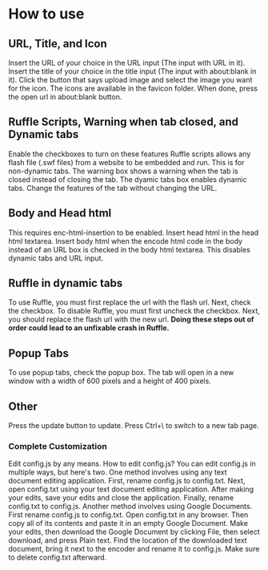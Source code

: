 # How to use
## URL, Title, and Icon
Insert the URL of your choice in the URL input (The input with URL in it).
Insert the title of your choice in the title input (The input with about:blank in it).
Click the button that says upload image and select the image you want for the icon. The icons are available in the favicon folder.
When done, press the open url in about:blank button.
## Ruffle Scripts, Warning when tab closed, and Dynamic tabs
Enable the checkboxes to turn on these features
Ruffle scripts allows any flash file (.swf files) from a website to be embedded and run. This is for non-dynamic tabs.
The warning box shows a warning when the tab is closed instead of closing the tab.
The dyamic tabs box enables dynamic tabs. Change the features of the tab without changing the URL.
## Body and Head html
This requires enc-html-insertion to be enabled.
Insert head html in the head html textarea.
Insert body html when the encode html code in the body instead of an URL box is checked in the body html textarea. This disables dynamic tabs and URL input.
## Ruffle in dynamic tabs
To use Ruffle, you must first replace the url with the flash url.
Next, check the checkbox.
To disable Ruffle, you must first uncheck the checkbox.
Next, you should replace the flash url with the new url.
**Doing these steps out of order could lead to an unfixable crash in Ruffle.**
## Popup Tabs
To use popup tabs, check the popup box.
The tab will open in a new window with a width of 600 pixels and a height of 400 pixels.
## Other
Press the update button to update.
Press Ctrl+\ to switch to a new tab page.
### Complete Customization
Edit config.js by any means.
How to edit config.js? You can edit config.js in multiple ways, but here's two.
One method involves using any text document editing application.
First, rename config.js to config.txt. Next, open config.txt using your text document editing application.
After making your edits, save your edits and close the application. Finally, rename config.txt to config.js.
Another method involves using Google Documents.
First rename config.js to config.txt. Open config.txt in any browser. Then copy all of its contents and paste it in an empty Google Document.
Make your edits, then download the Google Document by clicking File, then select download, and press Plain text.
Find the location of the downloaded text document, bring it next to the encoder and rename it to config.js.
Make sure to delete config.txt afterward.

